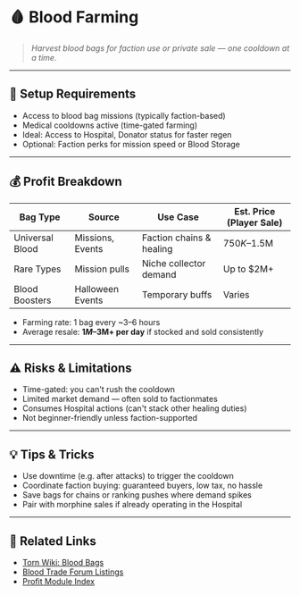 ﻿# 🩸 Blood Farming

> *Harvest blood bags for faction use or private sale — one cooldown at a time.*

---

## 🔧 Setup Requirements

- Access to blood bag missions (typically faction-based)
- Medical cooldowns active (time-gated farming)
- Ideal: Access to Hospital, Donator status for faster regen
- Optional: Faction perks for mission speed or Blood Storage

---

## 💰 Profit Breakdown

| Bag Type        | Source           | Use Case                 | Est. Price (Player Sale) |
|------------------|------------------|---------------------------|---------------------------|
| Universal Blood | Missions, Events | Faction chains & healing  | $750K–$1.5M               |
| Rare Types      | Mission pulls     | Niche collector demand    | Up to $2M+                |
| Blood Boosters  | Halloween Events  | Temporary buffs           | Varies                    |

- Farming rate: 1 bag every ~3–6 hours
- Average resale: **$1M–$3M+ per day** if stocked and sold consistently

---

## ⚠️ Risks & Limitations

- Time-gated: you can't rush the cooldown
- Limited market demand — often sold to factionmates
- Consumes Hospital actions (can't stack other healing duties)
- Not beginner-friendly unless faction-supported

---

## 💡 Tips & Tricks

- Use downtime (e.g. after attacks) to trigger the cooldown
- Coordinate faction buying: guaranteed buyers, low tax, no hassle
- Save bags for chains or ranking pushes where demand spikes
- Pair with morphine sales if already operating in the Hospital

---

## 🔗 Related Links

- [Torn Wiki: Blood Bags](https://wiki.torn.com/wiki/Blood_bag)
- [Blood Trade Forum Listings](#)
- [Profit Module Index](index.md)
